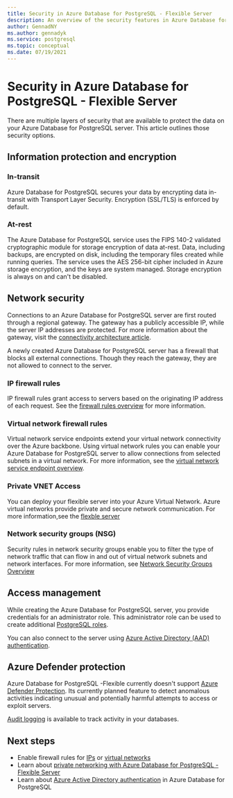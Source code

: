 ```yaml
---
title: Security in Azure Database for PostgreSQL - Flexible Server
description: An overview of the security features in Azure Database for PostgreSQL - Flexible Server.
author: GennadNY
ms.author: gennadyk
ms.service: postgresql
ms.topic: conceptual
ms.date: 07/19/2021
---
```


# Security in Azure Database for PostgreSQL - Flexible Server

There are multiple layers of security that are available to protect the data on your Azure Database for PostgreSQL server. This article outlines those security options.

## Information protection and encryption

### In-transit
Azure Database for PostgreSQL secures your data by encrypting data in-transit with Transport Layer Security. Encryption (SSL/TLS) is enforced by default.

### At-rest
The Azure Database for PostgreSQL service uses the FIPS 140-2 validated cryptographic module for storage encryption of data at-rest. Data, including backups, are encrypted on disk, including the temporary files created while running queries. The service uses the AES 256-bit cipher included in Azure storage encryption, and the keys are system managed. Storage encryption is always on and can't be disabled.


## Network security
Connections to an Azure Database for PostgreSQL server are first routed through a regional gateway. The gateway has a publicly accessible IP, while the server IP addresses are protected. For more information about the gateway, visit the [connectivity architecture article](concepts-connectivity-architecture.md).  

A newly created Azure Database for PostgreSQL server has a firewall that blocks all external connections. Though they reach the gateway, they are not allowed to connect to the server. 

### IP firewall rules
IP firewall rules grant access to servers based on the originating IP address of each request. See the [firewall rules overview](concepts-firewall-rules.md) for more information.

### Virtual network firewall rules
Virtual network service endpoints extend your virtual network connectivity over the Azure backbone. Using virtual network rules you can enable your Azure Database for PostgreSQL server to allow connections from selected subnets in a virtual network. For more information, see the [virtual network service endpoint overview](concepts-data-access-and-security-vnet.md).

### Private VNET Access
You can deploy your flexible server into your Azure Virtual Network. Azure virtual networks provide private and secure network communication. For more information,see the [flexble server](concepts-networking.md)

### Network security groups (NSG)
Security rules in network security groups enable you to filter the type of network traffic that can flow in and out of virtual network subnets and network interfaces.  For more information, see [Network Security Groups Overview](https://docs.microsoft.com/azure/virtual-network/network-security-groups-overview)

## Access management

While creating the Azure Database for PostgreSQL server, you provide credentials for an administrator role. This administrator role can be used to create additional [PostgreSQL roles](https://www.postgresql.org/docs/current/user-manag.html).

You can also connect to the server using [Azure Active Directory (AAD) authentication](concepts-aad-authentication.md).


## Azure Defender protection

 Azure Database for PostgreSQL -Flexible currently doesn't support [Azure Defender Protection](https://docs.microsoft.com/azure/security-center/azure-defender). Its currently planned feature to detect anomalous activities indicating unusual and potentially harmful attempts to access or exploit servers.


[Audit logging](concepts-audit.md) is available to track activity in your databases. 


## Next steps
- Enable firewall rules for [IPs](concepts-firewall-rules.md) or [virtual networks](concepts-data-access-and-security-vnet.md)
- Learn about [private networking with Azure Database for PostgreSQL - Flexible Server](concepts-networking.md)
- Learn about [Azure Active Directory authentication](concepts-aad-authentication.md) in Azure Database for PostgreSQL